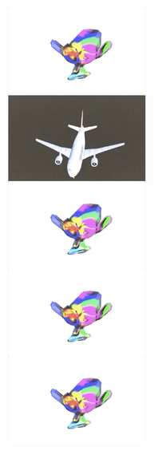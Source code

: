 <p align="center">
  <img src="src/gifs//monkey8.gif" alt="animated" width="275"/>
  <img src="src/gifs//AirbusA310.gif" alt="animated" width="275"/>
  <img src="src/gifs/monkey8.gif" alt="animated" width="275"/>
  <img src="src/gifs/monkey8.gif" alt="animated" width="275"/>
  <img src="src/gifs/monkey8.gif" alt="animated" width="275"/>
</p>